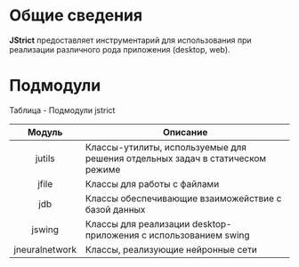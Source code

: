 # Общие сведения
**JStrict** предоставляет инструментарий для использования при реализации различного рода приложения (desktop, web).

# Подмодули
Таблица - Подмодули jstrict

| **Модуль** | **Описание** |
|:--------:|-----------------------------------------|
| jutils | Классы-утилиты, используемые для решения отдельных задач в статическом режиме |
| jfile | Классы для работы с файлами |
| jdb | Классы обеспечивающие взаиможействие с базой данных |
| jswing | Классы для реализации desktop-приложения с использованием swing |
| jneuralnetwork | Классы, реализующие нейронные сети |
